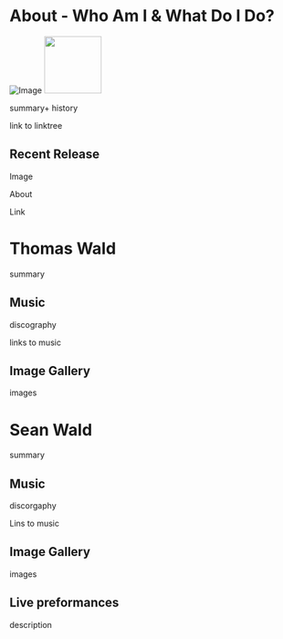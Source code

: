 # About - Who Am I & What Do I Do?
![Image](MusicMe.png)
<img src="MusicMe.png" width="100" height="100">

summary+ history

link to linktree
## Recent Release
Image

About

Link
# Thomas Wald
summary
## Music
discography

links to music
## Image Gallery
images
# Sean Wald
summary
## Music
discorgaphy

Lins to music
## Image Gallery
images
## Live preformances
description
